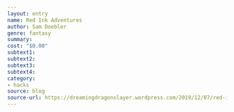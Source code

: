 ```yaml
---
layout: entry 
name: Red Ink Adventures
author: Sam Doebler
genre: fantasy
summary: 
cost: "$0.00"
subtext1: 
subtext2: 
subtext3: 
subtext4: 
category:
- hacks
source: blog
source-url: https://dreamingdragonslayer.wordpress.com/2019/12/07/red-ink-adventures/
---
```

